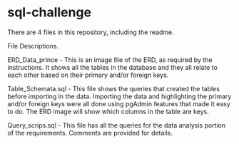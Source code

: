 # sql-challenge

There are 4 files in this repository, including the readme.

File Descriptions.


ERD_Data_prince     - This is an image file of the ERD, as required by the instructions. 
                        It shows all the tables in the database and they all relate to each other based on their primary and/or foreign keys. 
  
  
Table_Schemata.sql  - This file shows the queries that created the tables before importing in the data. Importing the data and highlighting
                        the primary and/or foreign keys were all done using pgAdmin features that made it easy to do. The ERD image will show
                        which columns in the table are keys. 


Query_scrips.sql    - This file has all the queries for the data analysis portion of the requirements. Comments are provided for details. 
                    
